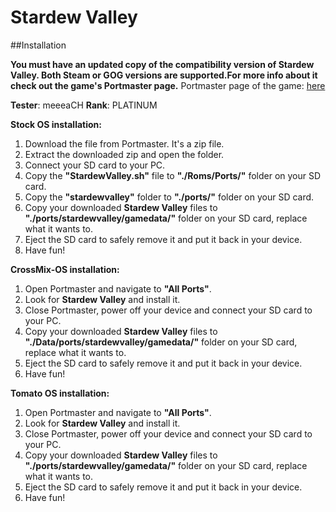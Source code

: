 # Stardew Valley

##Installation

**You must have an updated copy of the compatibility version of Stardew Valley. Both Steam or GOG versions are supported.For more info about it check out the game's Portmaster page.**
Portmaster page of the game: [here](https://portmaster.games/detail.html?name=stardewvalley)

**Tester**: meeeaCH
**Rank**: PLATINUM

**Stock OS installation:**
1. Download the file from Portmaster. It's a zip file.
2. Extract the downloaded zip and open the folder.
3. Connect your SD card to your PC.
4. Copy the **"StardewValley.sh"** file to **"./Roms/Ports/"** folder on your SD card.
5. Copy the **"stardewvalley"** folder to **"./ports/"** folder on your SD card.
6. Copy your downloaded **Stardew Valley** files to **"./ports/stardewvalley/gamedata/"** folder on your SD card, replace what it wants to.
7. Eject the SD card to safely remove it and put it back in your device.
8. Have fun!

**CrossMix-OS installation:**
1. Open Portmaster and navigate to **"All Ports"**.
2. Look for **Stardew Valley** and install it.
3. Close Portmaster, power off your device and connect your SD card to your PC.
4. Copy your downloaded **Stardew Valley** files to **"./Data/ports/stardewvalley/gamedata/"** folder on your SD card, replace what it wants to.
5. Eject the SD card to safely remove it and put it back in your device.
6. Have fun!

**Tomato OS installation:**
1. Open Portmaster and navigate to **"All Ports"**.
2. Look for **Stardew Valley** and install it.
3. Close Portmaster, power off your device and connect your SD card to your PC.
4. Copy your downloaded **Stardew Valley** files to **"./ports/stardewvalley/gamedata/"** folder on your SD card, replace what it wants to.
5. Eject the SD card to safely remove it and put it back in your device.
6. Have fun!